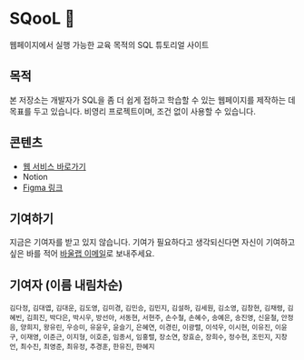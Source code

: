 # SQooL 🏫

웹페이지에서 실행 가능한 교육 목적의 SQL 튜토리얼 사이트

## 목적

본 저장소는 개발자가 SQL을 좀 더 쉽게 접하고 학습할 수 있는 웹페이지를 제작하는 데 목표를 두고 있습니다.
비영리 프로젝트이며, 조건 없이 사용할 수 있습니다.

## 콘텐츠

- [웹 서비스 바로가기](https://sqlschool.co.kr/)
- Notion
- [Figma 링크](https://www.figma.com/file/AwM5vZXHQmeRsAWfixZDdn/sqool-%EB%B0%B1%EC%97%85?node-id=0%3A1)

## 기여하기

지금은 기여자를 받고 있지 않습니다.
기여가 필요하다고 생각되신다면 자신이 기여하고 싶은 바를 적어 [바울랩 이메일](paul-lab@naver.com)로 보내주세요.

## 기여자 (이름 내림차순)

`김다정`, `김대엽`, `김대운`, `김도영`, `김미경`, `김민승`, `김민지`, `김설하`, `김세원`, `김소영`, `김창현`, `김채령`, `김혜빈`, `김희진`, `박다은`, `박시우`, `방선아`, `서동현`, `서현주`, `손수철`, `손혜수`, `송예은`, `송진영`, `신윤철`, `안정음`, `양희지`, `왕유린`, `우승미`, `유윤우`, `윤슬기`, `은혜연`, `이경린`, `이광렬`, `이석우`, `이시현`, `이유진`, `이윤구`, `이재영`, `이준근`, `이지형`, `이호준`, `임종서`, `임홍렬`, `장소연`, `장효순`, `장희수`, `정수현`, `조민지`, `지창언`, `최수진`, `최영준`, `최유정`, `추경훈`, `한유진`, `한혜지`
